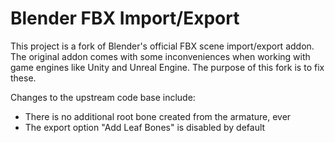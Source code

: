 # Blender FBX Import/Export
This project is a fork of Blender's official FBX scene import/export addon.
The original addon comes with some inconveniences when working with game
engines like Unity and Unreal Engine. The purpose of this fork is to fix these.

Changes to the upstream code base include:
- There is no additional root bone created from the armature, ever
- The export option "Add Leaf Bones" is disabled by default